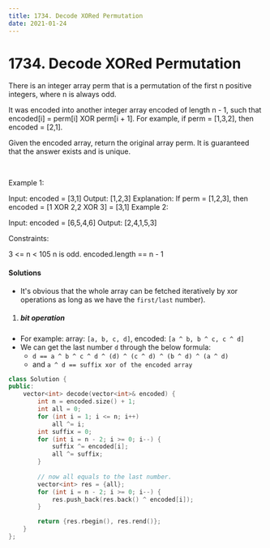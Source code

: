 ```yaml
---
title: 1734. Decode XORed Permutation
date: 2021-01-24
---
```


# 1734. Decode XORed Permutation

There is an integer array perm that is a permutation of the first n positive integers, where n is always odd.

It was encoded into another integer array encoded of length n - 1, such that encoded[i] = perm[i] XOR perm[i + 1]. For example, if perm = [1,3,2], then encoded = [2,1].

Given the encoded array, return the original array perm. It is guaranteed that the answer exists and is unique.

 

Example 1:

Input: encoded = [3,1]
Output: [1,2,3]
Explanation: If perm = [1,2,3], then encoded = [1 XOR 2,2 XOR 3] = [3,1]
Example 2:

Input: encoded = [6,5,4,6]
Output: [2,4,1,5,3]
 

Constraints:

3 <= n < 105
n is odd.
encoded.length == n - 1


#### Solutions

- It's obvious that the whole array can be fetched iteratively by xor operations as long as we have the `first/last` number).

1. ##### bit operation

- For example: array: `[a, b, c, d]`, encoded: `[a ^ b, b ^ c, c ^ d]`
- We can get the last number `d` through the below formula:
    - `d == a ^ b ^ c ^ d ^ (d) ^ (c ^ d) ^ (b ^ d) ^ (a ^ d)`
    - and `a ^ d == suffix xor of the encoded array` 


```c++
class Solution {
public:
    vector<int> decode(vector<int>& encoded) {
        int n = encoded.size() + 1;
        int all = 0;
        for (int i = 1; i <= n; i++)
            all ^= i;
        int suffix = 0;
        for (int i = n - 2; i >= 0; i--) {
            suffix ^= encoded[i];
            all ^= suffix;
        }
        
        // now all equals to the last number.
        vector<int> res = {all};
        for (int i = n - 2; i >= 0; i--) {
            res.push_back(res.back() ^ encoded[i]);
        }

        return {res.rbegin(), res.rend()};
    }
};
```